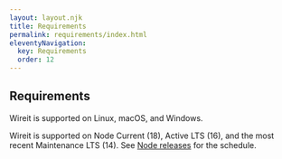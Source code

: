```yaml
---
layout: layout.njk
title: Requirements
permalink: requirements/index.html
eleventyNavigation:
  key: Requirements
  order: 12
---
```


## Requirements

Wireit is supported on Linux, macOS, and Windows.

Wireit is supported on Node Current (18), Active LTS (16), and the most recent
Maintenance LTS (14). See [Node releases](https://nodejs.org/en/about/releases/)
for the schedule.
